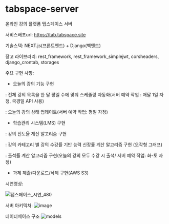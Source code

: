 # tabspace-server
온라인 강의 플랫폼 탭스페이스 서버

서비스배포url: https://tab.tabspace.site

기술스택: NEXT.js(프론트엔드) + Django(백엔드)

장고 라이브러리: rest_framework, rest_framework_simplejwt, corsheaders, django_crontab, storages

주요 구현 사항:
- 오늘의 강의 기능 구현

: 전체 강의 목록을 한 달 평일 수에 맞춰 스케줄링 자동화(서버 예약 작업 : 매달 1일 자정, 국경일 API 사용)

: 오늘의 강의 상태 업데이트(서버 예약 작업: 평일 자정)

- 학습관리 시스템(LMS) 구현

: 강의 진도율 계산 알고리즘 구현 

: 강의 카테고리 별 강의 수강률 기반 능력 신장률 계산 알고리즘 구현 (오각형 그래프)

: 출석률 계산 알고리즘 구현(오늘의 강의 모두 수강 시 출석/ 서버 예약 작업: 화-토 자정)

- 과제 제출/다운로드/삭제 구현(AWS S3)

시연영상:

![탭스페이스_시연_480](https://user-images.githubusercontent.com/120891914/235436852-81cc9f15-aaef-4693-ae99-6ebf88e0e0f0.gif)

서버 아키텍처:
![image](https://user-images.githubusercontent.com/120891914/235428839-6124c0d5-0b51-449e-be0f-d2490ba98096.png)

데이터베이스 구조
![models](https://user-images.githubusercontent.com/120891914/235426965-0f6fc32d-8c17-48b9-8844-c4194645c6b3.png)
